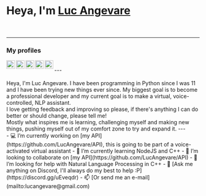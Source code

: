 # Heya, I'm [Luc Angevare](https://lucangevare.github.io)<br><br>
---
### My profiles
<a href="https://discord.gg/uEveqdr">
  <img align="left" alt="TechVerse" width="22px" src="https://cdn.jsdelivr.net/npm/simple-icons@v3/icons/discord.svg" />
</a>
<a href="mailto:lucangevare@gmail.com">
  <img align="left" alt="Lucangevare@gmail.com" width="22px" src="https://cdn.jsdelivr.net/npm/simple-icons@v3/icons/gmail.svg" />
</a>
<a href="https://stackoverflow.com/users/8294421/luc-angevare/">
  <img align="left" alt="StackOverflow" width="22px" src="https://cdn.jsdelivr.net/npm/simple-icons@v3/icons/stackoverflow.svg" />
</a>
<a href="https://repl.it/@LucAngevare">
  <img align="left" alt="Repl.it" width="22px" src="https://www.vectorlogo.zone/logos/replit/replit-icon.svg" />
</a>
<a href="https://medium.com/@lucangevare/">
  <img align="left" alt="Medium.com" width="22px" src="https://cdn.jsdelivr.net/npm/simple-icons@v3/icons/medium.svg" />
</a><br>
---
<br><br>
Heya, I'm Luc Angevare. I have been programming in Python since I was 11 and I have been trying new things ever since. My biggest goal is to become a professional developer and my current goal is to make a virtual, voice-controlled, NLP assistant.<br>
I love getting feedback and improving so please, if there's anything I can do better or should change, please tell me!<br>
Mostly what inspires me is learning, challenging myself and making new things, pushing myself out of my comfort zone to try and expand it.
---<br>
- 💻 I’m currently working on [my API](https://github.com/LucAngevare/API), this is going to be part of a voice-activated virtual assistant
- 🌱 I’m currently learning NodeJS and C++
- 🤝 I’m looking to collaborate on [my API](https://github.com/LucAngevare/API)
- 🤔 I’m looking for help with Natural Language Processing in C++
- 💬 [Ask me anything on Discord, I'll always do my best to help :P](https://discord.gg/uEveqdr)
- 📫 [Or send me an e-mail](mailto:lucangevare@gmail.com)
